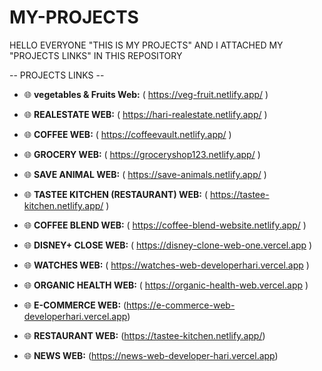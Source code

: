 # MY-PROJECTS
HELLO EVERYONE "THIS IS MY PROJECTS" AND I ATTACHED MY "PROJECTS LINKS" IN THIS REPOSITORY


-- PROJECTS LINKS --

- 🌐 **vegetables & Fruits Web:** (  https://veg-fruit.netlify.app/  )
 
- 🌐 **REALESTATE WEB:** (  https://hari-realestate.netlify.app/  )

- 🌐 **COFFEE WEB:** (  https://coffeevault.netlify.app/  )

- 🌐 **GROCERY WEB:** (  https://groceryshop123.netlify.app/  )

- 🌐 **SAVE ANIMAL WEB:** (  https://save-animals.netlify.app/  )

- 🌐 **TASTEE KITCHEN (RESTAURANT) WEB:** (  https://tastee-kitchen.netlify.app/  )

- 🌐 **COFFEE BLEND WEB:** (  https://coffee-blend-website.netlify.app/   )

- 🌐 **DISNEY+ CLOSE WEB:** (  https://disney-clone-web-one.vercel.app   )

- 🌐 **WATCHES WEB:** ( https://watches-web-developerhari.vercel.app )

- 🌐 **ORGANIC HEALTH WEB:** ( https://organic-health-web.vercel.app )

- 🌐 **E-COMMERCE WEB:** (https://e-commerce-web-developerhari.vercel.app)

- 🌐 **RESTAURANT WEB:** (https://tastee-kitchen.netlify.app/) 

- 🌐 **NEWS WEB:** (https://news-web-developer-hari.vercel.app) 






